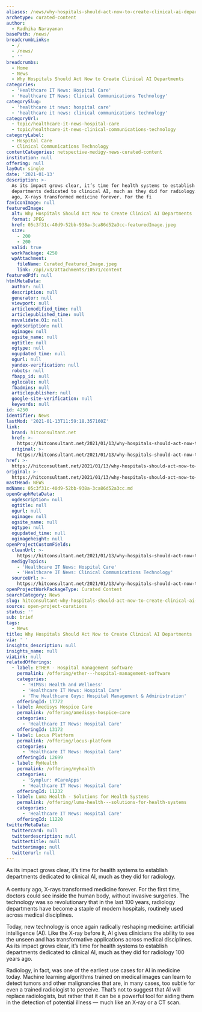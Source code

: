 ```yaml
---
aliases: /news/why-hospitals-should-act-now-to-create-clinical-ai-departments
archetype: curated-content
author:
  - Radhika Narayanan
basePath: /news/
breadcrumbLinks:
  - /
  - /news/
  - ''
breadcrumbs:
  - Home
  - News
  - Why Hospitals Should Act Now to Create Clinical AI Departments
categories:
  - 'Healthcare IT News: Hospital Care'
  - 'Healthcare IT News: Clinical Communications Technology'
categorySlug:
  - 'healthcare it news: hospital care'
  - 'healthcare it news: clinical communications technology'
categoryUrl:
  - topic/healthcare-it-news-hospital-care
  - topic/healthcare-it-news-clinical-communications-technology
categoryLabel:
  - Hospital Care
  - Clinical Communications Technology
contentCategories: netspective-medigy-news-curated-content
institution: null
offering: null
layOut: single
date: '2021-01-13'
description: >-
  As its impact grows clear, it’s time for health systems to establish
  departments dedicated to clinical AI, much as they did for radiology.A century
  ago, X-rays transformed medicine forever. For the fi
favIconImage: null
featuredImage:
  alt: Why Hospitals Should Act Now to Create Clinical AI Departments
  format: JPEG
  href: 05c3f31c-40d9-52bb-938a-3ca86d52a3cc-featuredImage.jpeg
  size:
    - 200
    - 200
  valid: true
  workPackage: 4250
  wpAttachment:
    fileName: Curated_Featured_Image.jpeg
    link: /api/v3/attachments/10571/content
featuredPdf: null
htmlMetaData:
  author: null
  description: null
  generator: null
  viewport: null
  articlemodified_time: null
  articlepublished_time: null
  msvalidate.01: null
  ogdescription: null
  ogimage: null
  ogsite_name: null
  ogtitle: null
  ogtype: null
  ogupdated_time: null
  ogurl: null
  yandex-verification: null
  robots: null
  fbapp_id: null
  oglocale: null
  fbadmins: null
  articlepublisher: null
  google-site-verification: null
  keywords: null
id: 4250
identifier: News
lastMod: '2021-01-13T11:59:18.357160Z'
link:
  brand: hitconsultant.net
  href: >-
    https://hitconsultant.net/2021/01/13/why-hospitals-should-act-now-to-create-clinical-ai-departments/
  original: >-
    https://hitconsultant.net/2021/01/13/why-hospitals-should-act-now-to-create-clinical-ai-departments/
href: >-
  https://hitconsultant.net/2021/01/13/why-hospitals-should-act-now-to-create-clinical-ai-departments/
original: >-
  https://hitconsultant.net/2021/01/13/why-hospitals-should-act-now-to-create-clinical-ai-departments/
mastHead: NEWS
mdName: 05c3f31c-40d9-52bb-938a-3ca86d52a3cc.md
openGraphMetaData:
  ogdescription: null
  ogtitle: null
  ogurl: null
  ogimage: null
  ogsite_name: null
  ogtype: null
  ogupdated_time: null
  ogimageheight: null
openProjectCustomFields:
  cleanUrl: >-
    https://hitconsultant.net/2021/01/13/why-hospitals-should-act-now-to-create-clinical-ai-departments/
  medigyTopics:
    - 'Healthcare IT News: Hospital Care'
    - 'Healthcare IT News: Clinical Communications Technology'
  sourceUrl: >-
    https://hitconsultant.net/2021/01/13/why-hospitals-should-act-now-to-create-clinical-ai-departments/
openProjectWorkPackageType: Curated Content
searchCategory: News
slug: hitconsultant-why-hospitals-should-act-now-to-create-clinical-ai-departments
source: open-project-curations
status: ''
sub: brief
tags:
  - News
title: Why Hospitals Should Act Now to Create Clinical AI Departments
via: ' '
insights_description: null
insights_name: null
viaLink: null
relatedOfferings:
  - label: ETHER - Hospital management software
    permalink: /offering/ether---hospital-management-software
    categories:
      - 'HIMSS: Health and Wellness'
      - 'Healthcare IT News: Hospital Care'
      - 'The Healthcare Guys: Hospital Management & Administration'
    offeringId: 17772
  - label: Amedisys Hospice Care
    permalink: /offering/amedisys-hospice-care
    categories:
      - 'Healthcare IT News: Hospital Care'
    offeringId: 13172
  - label: Locus Platform
    permalink: /offering/locus-platform
    categories:
      - 'Healthcare IT News: Hospital Care'
    offeringId: 12699
  - label: MyHealth
    permalink: /offering/myhealth
    categories:
      - 'Symplur: #CareApps'
      - 'Healthcare IT News: Hospital Care'
    offeringId: 11232
  - label: Luma Health - Solutions for Health Systems
    permalink: /offering/luma-health---solutions-for-health-systems
    categories:
      - 'Healthcare IT News: Hospital Care'
    offeringId: 11220
twitterMetaData:
  twittercard: null
  twitterdescription: null
  twittertitle: null
  twitterimage: null
  twitterurl: null
---
```

<p>As its impact grows clear, it’s time for health systems to establish departments dedicated to clinical AI, much as they did for radiology.<br><br>A century ago, X-rays transformed medicine forever. For the first time, doctors could see inside the human body, without invasive surgeries. The technology was so revolutionary that in the last 100 years, radiology departments have become a staple of modern hospitals, routinely used across medical disciplines.</p><p>Today, new technology is once again radically reshaping medicine: artificial intelligence (AI). Like the X-ray before it, AI gives clinicians the ability to see the unseen and has transformative applications across medical disciplines. As its impact grows clear, it’s time for health systems to establish departments dedicated to clinical AI, much as they did for radiology 100 years ago.</p><p>Radiology, in fact, was one of the earliest use cases for AI in medicine today. Machine learning algorithms trained on medical images can learn to detect tumors and other malignancies that are, in many cases, too subtle for even a trained radiologist to perceive. That’s not to suggest that AI will replace radiologists, but rather that it can be a powerful tool for aiding them in the detection of potential illness — much like an X-ray or a CT scan.&nbsp;</p>
